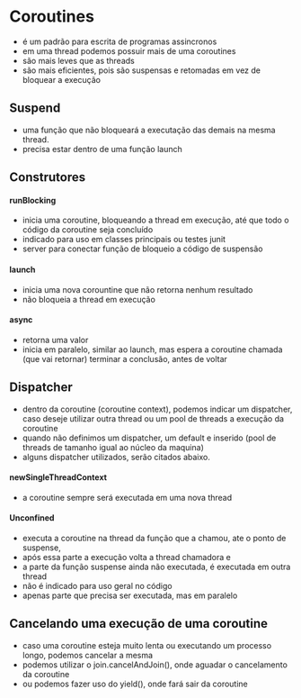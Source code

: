 # Coroutines
- é um padrão para escrita de programas assincronos
- em uma thread podemos possuir mais de uma coroutines
- são mais leves que as threads 
- são mais eficientes, pois são suspensas e retomadas em vez de bloquear a execução

## Suspend
- uma função que não bloqueará a executação das demais na mesma thread.
- precisa estar dentro de uma função launch

## Construtores
#### runBlocking
- inicia uma coroutine, bloqueando a thread em execução, até que todo o código da coroutine seja concluído
- indicado para uso em classes principais ou testes junit
- server para conectar função de bloqueio a código de suspensão

#### launch
- inicia uma nova corountine que não retorna nenhum resultado
- não bloqueia a thread em execução

#### async
- retorna uma valor
- inicia em paralelo, similar ao launch, mas espera a coroutine chamada (que vai retornar) terminar a conclusão, antes de voltar

## Dispatcher
- dentro da coroutine (coroutine context), podemos indicar um dispatcher, caso deseje utilizar outra thread ou um pool de threads a execução da coroutine
- quando não definimos um dispatcher, um default e inserido (pool de threads de tamanho igual ao núcleo da maquina)
- alguns dispatcher utilizados, serão citados abaixo.

#### newSingleThreadContext
- a coroutine sempre será executada em uma nova thread 
#### Unconfined 
- executa a coroutine na thread da função que a chamou, ate o ponto de suspense, 
- após essa parte a execução volta a thread chamadora e 
- a parte da função suspense ainda não executada, é executada em outra thread
- não é indicado para uso geral no código
- apenas parte que precisa ser executada, mas em paralelo

## Cancelando uma execução de uma coroutine
- caso uma coroutine esteja muito lenta ou executando um processo longo, podemos cancelar a mesma
- podemos utilizar o join.cancelAndJoin(), onde aguadar o cancelamento da coroutine
- ou podemos fazer uso do yield(), onde fará sair da coroutine